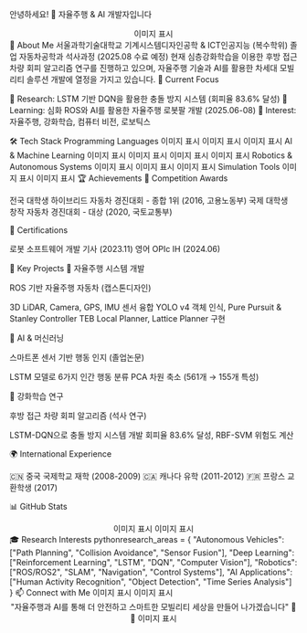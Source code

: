 안녕하세요! 👋 자율주행 & AI 개발자입니다
<div align="center">
이미지 표시
</div>
🚀 About Me
서울과학기술대학교 기계시스템디자인공학 & ICT인공지능 (복수학위) 졸업
자동차공학과 석사과정 (2025.08 수료 예정)
현재 심층강화학습을 이용한 후방 접근 차량 회피 알고리즘 연구를 진행하고 있으며,
자율주행 기술과 AI를 활용한 차세대 모빌리티 솔루션 개발에 열정을 가지고 있습니다.
🎯 Current Focus

🔬 Research: LSTM 기반 DQN을 활용한 충돌 방지 시스템 (회피율 83.6% 달성)
🤖 Learning: 심화 ROS와 AI를 활용한 자율주행 로봇팔 개발 (2025.06-08)
🚗 Interest: 자율주행, 강화학습, 컴퓨터 비전, 로보틱스

🛠️ Tech Stack
Programming Languages
이미지 표시
이미지 표시
이미지 표시
AI & Machine Learning
이미지 표시
이미지 표시
이미지 표시
이미지 표시
Robotics & Autonomous Systems
이미지 표시
이미지 표시
이미지 표시
Simulation Tools
이미지 표시
이미지 표시
🏆 Achievements
🥇 Competition Awards

전국 대학생 하이브리드 자동차 경진대회 - 종합 1위 (2016, 고용노동부)
국제 대학생 창작 자동차 경진대회 - 대상 (2020, 국토교통부)

📜 Certifications

로봇 소프트웨어 개발 기사 (2023.11)
영어 OPIc IH (2024.06)

🔬 Key Projects
🚗 자율주행 시스템 개발

ROS 기반 자율주행 자동차 (캡스톤디자인)

3D LiDAR, Camera, GPS, IMU 센서 융합
YOLO v4 객체 인식, Pure Pursuit & Stanley Controller
TEB Local Planner, Lattice Planner 구현



🤖 AI & 머신러닝

스마트폰 센서 기반 행동 인지 (졸업논문)

LSTM 모델로 6가지 인간 행동 분류
PCA 차원 축소 (561개 → 155개 특성)



🧠 강화학습 연구

후방 접근 차량 회피 알고리즘 (석사 연구)

LSTM-DQN으로 충돌 방지 시스템 개발
회피율 83.6% 달성, RBF-SVM 위험도 계산



🌍 International Experience

🇨🇳 중국 국제학교 재학 (2008-2009)
🇨🇦 캐나다 유학 (2011-2012)
🇫🇷 프랑스 교환학생 (2017)

📊 GitHub Stats
<div align="center">
이미지 표시
이미지 표시
</div>
🎓 Research Interests
pythonresearch_areas = {
    "Autonomous Vehicles": ["Path Planning", "Collision Avoidance", "Sensor Fusion"],
    "Deep Learning": ["Reinforcement Learning", "LSTM", "DQN", "Computer Vision"],
    "Robotics": ["ROS/ROS2", "SLAM", "Navigation", "Control Systems"],
    "AI Applications": ["Human Activity Recognition", "Object Detection", "Time Series Analysis"]
}
📫 Connect with Me
이미지 표시
이미지 표시

<div align="center">
"자율주행과 AI를 통해 더 안전하고 스마트한 모빌리티 세상을 만들어 나가겠습니다" 🚗✨
이미지 표시
</div>
